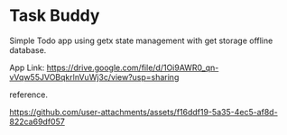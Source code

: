 # Task Buddy

Simple Todo app using getx state management with get storage offline database.

App Link: https://drive.google.com/file/d/1Oi9AWR0_qn-vVqw55JVOBqkrlnVuWj3c/view?usp=sharing

reference.


https://github.com/user-attachments/assets/f16ddf19-5a35-4ec5-af8d-822ca69df057


